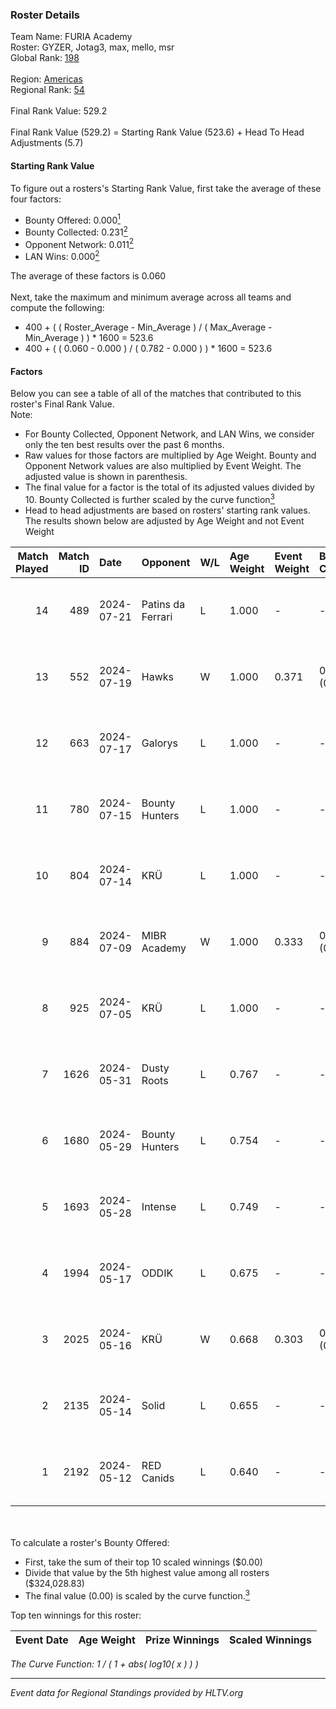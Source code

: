 ### Roster Details<br />
Team Name: FURIA Academy<br />
Roster: GYZER, Jotag3, max, mello, msr<br />
Global Rank: [198](../standings_global.md)<br />
<br />
Region: [Americas]( ../standings_americas.md)<br />
Regional Rank: [54]( ../standings_americas.md)<br />
<br />
Final Rank Value:  529.2<br />
<br />
Final Rank Value (529.2) = Starting Rank Value (523.6) + Head To Head Adjustments (5.7)<br />

#### Starting Rank Value<br />
To figure out a rosters's Starting Rank Value, first take the average of these four factors:<br />
- Bounty Offered: 0.000[<sup>1</sup>](#table2)
- Bounty Collected: 0.231[<sup>2</sup>](#table1)
- Opponent Network: 0.011[<sup>2</sup>](#table1)
- LAN Wins: 0.000[<sup>2</sup>](#table1)

The average of these factors is 0.060<br />
<br />
Next, take the maximum and minimum average across all teams and compute the following:<br />
- 400 + ( ( Roster_Average - Min_Average ) / ( Max_Average - Min_Average ) ) * 1600 = 523.6
- 400 + ( ( 0.060 - 0.000 ) / ( 0.782 - 0.000 ) ) * 1600 = 523.6


#### Factors<br />
Below you can see a table of all of the matches that contributed to this roster's Final Rank Value.<br />
Note:<br />

- For Bounty Collected, Opponent Network, and LAN Wins, we consider only the ten best results over the past 6 months.
- Raw values for those factors are multiplied by Age Weight. Bounty and Opponent Network values are also multiplied by Event Weight. The adjusted value is shown in parenthesis.
- The final value for a factor is the total of its adjusted values divided by 10. Bounty Collected is further scaled by the curve function[<sup>3</sup>](#curveFunction)
- Head to head adjustments are based on rosters' starting rank values. The results shown below are adjusted by Age Weight and not Event Weight
<span id="table1"></span><br />


| Match Played | Match ID | Date       | Opponent          | W/L | Age Weight | Event Weight | Bounty Collected | Opponent Network | LAN Wins  | H2H Adj. | Roster                                   |
| -: | -: | :- | :- | :- | :- | :- | :- | :- | :- | -: | :- |
|           14 |      489 | 2024-07-21 | Patins da Ferrari | L   | 1.000      | -            | -                | -                | -         |    -5.94 | GYZER, Jotag3, max, mello, msr           |
|           13 |      552 | 2024-07-19 | Hawks             | W   | 1.000      | 0.371        | 0.000 (0.000)    | 0.029 (0.011)    | 0 (0.000) |    15.42 | GYZER, Jotag3, max, mello, msr           |
|           12 |      663 | 2024-07-17 | Galorys           | L   | 1.000      | -            | -                | -                | -         |    -5.01 | Bruninho, GYZER, Jotag3, max, mello      |
|           11 |      780 | 2024-07-15 | Bounty Hunters    | L   | 1.000      | -            | -                | -                | -         |    -2.37 | GYZER, Jotag3, max, mello, souz4h        |
|           10 |      804 | 2024-07-14 | KRÜ               | L   | 1.000      | -            | -                | -                | -         |    -3.98 | GYZER, Jotag3, max, mello, souz4h        |
|            9 |      884 | 2024-07-09 | MIBR Academy      | W   | 1.000      | 0.333        | 0.000 (0.000)    | 0.000 (0.000)    | 0 (0.000) |    10.11 | GYZER, Jotag3, max, mello, souz4h        |
|            8 |      925 | 2024-07-05 | KRÜ               | L   | 1.000      | -            | -                | -                | -         |    -4.07 | GYZER, Jotag3, max, mello, souz4h        |
|            7 |     1626 | 2024-05-31 | Dusty Roots       | L   | 0.767      | -            | -                | -                | -         |    -3.74 | Bruninho, cerolzin, GYZER, Jotag3, mello |
|            6 |     1680 | 2024-05-29 | Bounty Hunters    | L   | 0.754      | -            | -                | -                | -         |    -2.83 | Bruninho, cerolzin, GYZER, Jotag3, mello |
|            5 |     1693 | 2024-05-28 | Intense           | L   | 0.749      | -            | -                | -                | -         |    -5.66 | Bruninho, cerolzin, GYZER, Jotag3, mello |
|            4 |     1994 | 2024-05-17 | ODDIK             | L   | 0.675      | -            | -                | -                | -         |    -1.85 | Bruninho, cerolzin, GYZER, Jotag3, mello |
|            3 |     2025 | 2024-05-16 | KRÜ               | W   | 0.668      | 0.303        | 0.023 (0.005)    | 0.493 (0.100)    | 0 (0.000) |    18.73 | Bruninho, cerolzin, GYZER, Jotag3, mello |
|            2 |     2135 | 2024-05-14 | Solid             | L   | 0.655      | -            | -                | -                | -         |    -2.38 | Bruninho, cerolzin, GYZER, Jotag3, mello |
|            1 |     2192 | 2024-05-12 | RED Canids        | L   | 0.640      | -            | -                | -                | -         |    -0.76 | Bruninho, cerolzin, GYZER, Jotag3, mello |

<br />
<span id="table2"></span><br />
To calculate a roster's Bounty Offered:<br />

- First, take the sum of their top 10 scaled winnings ($0.00)
- Divide that value by the 5th highest value among all rosters ($324,028.83)
- The final value (0.00) is scaled by the curve function.[<sup>3</sup>](#curveFunction)

Top ten winnings for this roster:<br />

| Event Date | Age Weight | Prize Winnings | Scaled Winnings |
| :- | -: | :- | :- |


<span id="curveFunction"></span>_The Curve Function: 1 / ( 1 + abs( log10( x ) ) )_<br />

---
_Event data for Regional Standings provided by HLTV.org_<br />
